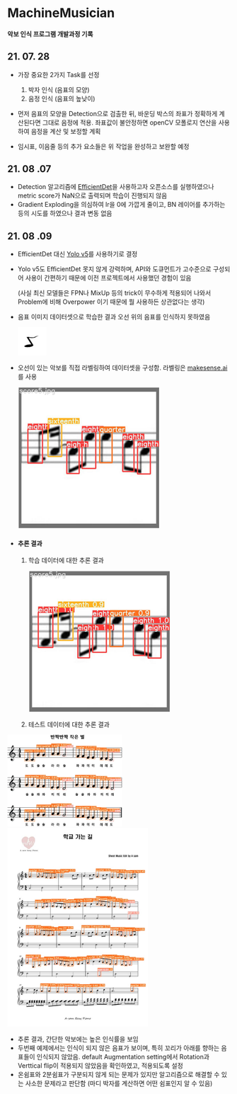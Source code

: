 # MachineMusician

#### 악보 인식 프로그램 개발과정 기록





## 21. 07. 28
* 가장 중요한 2가지 Task를 선정
    1. 박자 인식 (음표의 모양)
    2. 음정 인식 (음표의 높낮이)



* 먼저 음표의 모양을 Detection으로 검출한 뒤, 바운딩 박스의 좌표가 정확하게 계산된다면 그대로 음정에 적용. 좌표값이 불안정하면 openCV 모폴로지 연산을 사용하여 음정을 계산 및 보정할 계획

* 임시표, 이음줄 등의 추가 요소들은 위 작업을 완성하고 보완할 예정

  

## 21. 08 .07
* Detection 알고리즘에 [EfficientDet](https://github.com/xuannianz/EfficientDet)을 사용하고자 오픈소스를 실행하였으나 metric score가 NaN으로 출력되며 학습이 진행되지 않음
* Gradient Exploding을 의심하여 lr을 0에 가깝게 줄이고, BN 레이어를 추가하는 등의 시도를 하였으나 결과 변동 없음



## 21. 08 .09

* EfficientDet 대신 [Yolo v5](https://github.com/ultralytics/yolov5)를 사용하기로 결정

* Yolo v5도 EfficientDet 못지 않게 강력하며, API와 도큐먼트가 고수준으로 구성되어 사용이 간편하기 때문에 이전 프로젝트에서 사용했던 경험이 있음

  (사실 최신 모델들은 FPN나 MixUp 등의 trick이 무수하게 적용되어 나와서 Problem에 비해 Overpower 이기 때문에 뭘 사용하든 상관없다는 생각)

* 음표 이미지 데이터셋으로 학습한 결과 오선 위의 음표를 인식하지 못하였음

  ![Eighth](./images/e51.jpg)

  

* 오선이 있는 악보를 직접 라벨링하여 데이터셋을 구성함. 라벨링은 [makesense.ai](https://www.makesense.ai/)를 사용

  <img src="./images/val_batch0_labels.jpg" alt="라벨링 된 이미지" style="zoom: 50%;" />



* #### 추론 결과

  1. 학습 데이터에 대한 추론 결과

     <img src="./images/val_batch0_pred.jpg" alt="라벨링 된 이미지" style="zoom: 50%;" />

     

  2. 테스트 데이터에 대한 추론 결과

<img src="./images/score1.jpg" alt="라벨링 된 이미지" style="zoom: 50%;" />

<img src="./images/test2.jpg" alt="라벨링 된 이미지" style="zoom: 50%;" />

* 추론 결과, 간단한 악보에는 높은 인식률을 보임
* 두번째 예제에서는 인식이 되지 않은 음표가 보이며, 특히 꼬리가 아래를 향하는 음표들이 인식되지 않았음. default Augmentation setting에서 Rotation과 Verttical flip이 적용되지 않았음을 확인하였고, 적용되도록 설정
* 온쉼표와 2분쉼표가 구분되지 않게 되는 문제가 있지만 알고리즘으로 해결할 수 있는 사소한 문제라고 판단함 (마디 박자를 계산하면 어떤 쉼표인지 알 수 있음)


